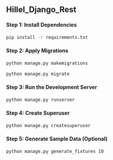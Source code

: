 ## Hillel_Django_Rest

#### Step 1: Install Dependencies
```bash
pip install -r requirements.txt
```
#### Step 2: Apply Migrations
```bash
python manage.py makemigrations
```
```bash
python manage.py migrate
```

#### Step 3: Run the Development Server
```bash
python manage.py runserver
```

#### Step 4: Create Superuser
```bash
python manage.py createsuperuser
```

#### Step 5: Generate Sample Data (Optional)
```bash
python manage.py generate_fixtures 10 
```